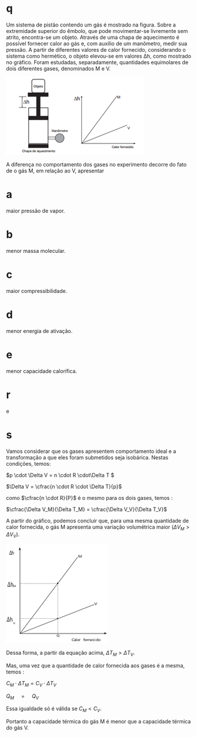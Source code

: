 # q
Um sistema de pistão contendo um gás é mostrado na figura. Sobre a extremidade superior do êmbolo, que pode movimentar-se livremente sem atrito, encontra-se um objeto. Através de uma chapa de aquecimento é possível fornecer calor ao gás e, com auxílio de um manômetro, medir sua pressão. A partir de diferentes valores de calor fornecido, considerando o sistema como hermético, o objeto elevou-se em valores Δh, como mostrado no gráfico. Foram estudadas, separadamente, quantidades equimolares de dois diferentes gases, denominados M e V.

![](4dbaad73-ae76-15a7-762c-6950614d2512.png)

A diferença no comportamento dos gases no experimento decorre do fato de o gás M, em relação ao V, apresentar

# a
maior pressão de vapor.

# b
menor massa molecular.

# c
maior compressibilidade.

# d
menor energia de ativação.

# e
menor capacidade calorífica.

# r
e

# s
Vamos considerar que os gases apresentem comportamento ideal e a transformação a que eles foram submetidos seja isobárica. Nestas condições, temos:

$p \cdot \Delta V = n \cdot R \cdot\Delta T $

$\Delta V = \cfrac{n \cdot R \cdot \Delta T}{p}$

como $\cfrac{n \cdot R}{P}$ é o mesmo para os dois gases, temos :

$\cfrac{\Delta V_M}{\Delta T_M} = \cfrac{\Delta V_V}{\Delta T_V}$

A partir do gráfico, podemos concluir que, para uma mesma quantidade de calor fornecida, o gás M apresenta uma variação volumétrica maior ($\Delta V_M > \Delta V_V$).

![](8563f407-5d35-accc-dc38-3d86f45aab31.png)

Dessa forma, a partir da equação acima, $\Delta T_M > \Delta T_V$.

Mas, uma vez que a quantidade de calor fornecida aos gases é a mesma, temos :

$C_M \cdot \Delta T_M = C_V \cdot \Delta T_V$

$Q_M$     =     $Q_V$

Essa igualdade só é válida se $C_M < C_V$.

Portanto a capacidade térmica do gás M é menor que a capacidade térmica do gás V.

 

 
